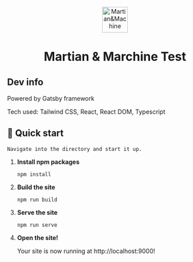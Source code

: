<p align="center">
  <img alt="Martian&Machine" src="https://martian.ventures/favicon.svg" width="60" />
</p>
<h1 align="center">
  Martian & Marchine Test
</h1>

## Dev info

Powered by Gatsby framework

Tech used: Tailwind CSS, React, React DOM, Typescript

## 🚀 Quick start

    Navigate into the directory and start it up.

1.  **Install npm packages**

    ```shell
    npm install
    ```

1.  **Build the site**

    ```shell
    npm run build
    ```

1.  **Serve the site**

    ```shell
    npm run serve
    ```

1.  **Open the site!**

    Your site is now running at http://localhost:9000!
